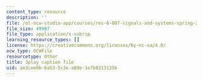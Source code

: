 ```yaml
---
content_type: resource
description: ''
file: /ol-ocw-studio-app/courses/res-6-007-signals-and-systems-spring-2011/ae3cee0b6a535c3ea89e1e7b0313135b_4Q1fWMxVDZY.vtt
file_size: 49987
file_type: application/x-subrip
learning_resource_types: []
license: https://creativecommons.org/licenses/by-nc-sa/4.0/
ocw_type: OCWFile
resourcetype: Other
title: 3play caption file
uid: ae3cee0b-6a53-5c3e-a89e-1e7b0313135b
---
```

